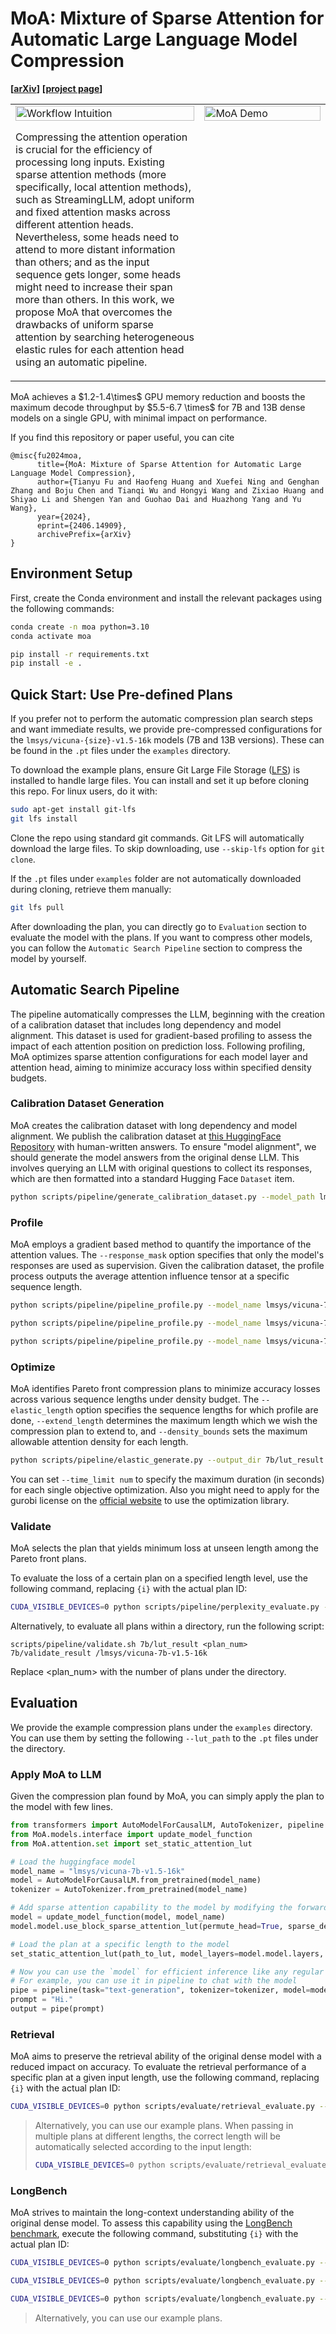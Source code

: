# MoA: Mixture of Sparse Attention for Automatic Large Language Model Compression
**[[arXiv](https://arxiv.org/abs/2406.14909)]** **[[project page](https://thu-nics.github.io/MoA_project_page/)]**
<table width="100%">
<tr>
  <!-- Column for the image and text -->
  <td width="60%" valign="top">
    <img src="https://github.com/thu-nics/MoA_project_page/blob/master/static/images/workflow.png?raw=true" alt="Workflow Intuition" style="width:100%;">
    <p>Compressing the attention operation is crucial for the efficiency of processing long inputs. Existing sparse attention methods (more specifically, local attention methods), such as StreamingLLM, adopt uniform and fixed attention masks across different attention heads. Nevertheless, some heads need to attend to more distant information than others; and as the input sequence gets longer, some heads might need to increase their span more than others. In this work, we propose MoA that overcomes the drawbacks of uniform sparse attention by searching heterogeneous elastic rules for each attention head using an automatic pipeline.</p>
  </td>

  <!-- Column for the GIF -->
  <td width="40%" valign="top">
    <img src="https://github.com/thu-nics/MoA_project_page/raw/master/static/images/moa_demo.gif" alt="MoA Demo" style="width:100%;">
  </td>
</tr>
</table>
MoA achieves a $1.2-1.4\times$ GPU memory reduction and boosts the maximum decode throughput by $5.5-6.7 \times$ for 7B and 13B dense models on a single GPU, with minimal impact on performance.

If you find this repository or paper useful, you can cite
```
@misc{fu2024moa,
      title={MoA: Mixture of Sparse Attention for Automatic Large Language Model Compression}, 
      author={Tianyu Fu and Haofeng Huang and Xuefei Ning and Genghan Zhang and Boju Chen and Tianqi Wu and Hongyi Wang and Zixiao Huang and Shiyao Li and Shengen Yan and Guohao Dai and Huazhong Yang and Yu Wang},
      year={2024},
      eprint={2406.14909},
      archivePrefix={arXiv}
}
```

## Environment Setup

First, create the Conda environment and install the relevant packages using the following commands:

```bash
conda create -n moa python=3.10
conda activate moa

pip install -r requirements.txt
pip install -e .
```

## Quick Start: Use Pre-defined Plans

If you prefer not to perform the automatic compression plan search steps and want immediate results, we provide pre-compressed configurations for the `lmsys/vicuna-{size}-v1.5-16k` models (7B and 13B versions). These can be found in the `.pt` files under the `examples` directory.

To download the example plans, ensure Git Large File Storage ([LFS](https://git-lfs.com/)) is installed to handle large files. You can install and set it up before cloning this repo. For linux users, do it with:

```bash
sudo apt-get install git-lfs
git lfs install
```

Clone the repo using standard git commands. Git LFS will automatically download the large files. To skip downloading, use `--skip-lfs` option for `git clone`. 

If the `.pt` files under `examples` folder are not automatically downloaded during cloning, retrieve them manually:

```bash
git lfs pull
```

After downloading the plan, you can directly go to `Evaluation` section to evaluate the model with the plans. 
If you want to compress other models, you can follow the `Automatic Search Pipeline` section to compress the model by yourself.

## Automatic Search Pipeline

The pipeline automatically compresses the LLM, beginning with the creation of a calibration dataset that includes long dependency and model alignment. This dataset is used for gradient-based profiling to assess the impact of each attention position on prediction loss. Following profiling, MoA optimizes sparse attention configurations for each model layer and attention head, aiming to minimize accuracy loss within specified density budgets.

### Calibration Dataset Generation

MoA creates the calibration dataset with long dependency and model alignment. We publish the calibration dataset at [this HuggingFace Repository](https://huggingface.co/datasets/nics-efc/MoA_Long_HumanQA) with human-written answers. To ensure "model alignment", we should generate the model answers from the original dense LLM.
This involves querying an LLM with original questions to collect its responses, which are then formatted into a standard Hugging Face `Dataset` item.

```bash
python scripts/pipeline/generate_calibration_dataset.py --model_path lmsys/vicuna-7b-v1.5-16k --model_name vicuna-7b-v1.5-16k --output_path_base local/dataset
```

### Profile
MoA employs a gradient based method to quantify the importance of the attention values. The `--response_mask` option specifies that only the model's responses are used as supervision. Given the calibration dataset, the profile process outputs the average attention influence tensor at a specific sequence length.

```bash
python scripts/pipeline/pipeline_profile.py --model_name lmsys/vicuna-7b-v1.5-16k --max_length 2048 --response_mask --dataset_dir local/dataset/multi_conversation_model/vicuna-7b-v1.5-16k/multi_news --grad_dir 7b/profile_2k

python scripts/pipeline/pipeline_profile.py --model_name lmsys/vicuna-7b-v1.5-16k --max_length 4096 --response_mask --dataset_dir local/dataset/multi_conversation_model/vicuna-7b-v1.5-16k/multi_news --grad_dir 7b/profile_4k

python scripts/pipeline/pipeline_profile.py --model_name lmsys/vicuna-7b-v1.5-16k --max_length 8192 --response_mask --dataset_dir local/dataset/multi_conversation_model/vicuna-7b-v1.5-16k/multi_news --grad_dir 7b/profile_8k
```

### Optimize

MoA identifies Pareto front compression plans to  minimize accuracy losses across various sequence lengths under density budget. The `--elastic_length` option specifies the sequence lengths for which profile are done, `--extend_length` determines the maximum length which we wish the compression plan to extend to, and `--density_bounds` sets the maximum allowable attention density for each length.

```bash
python scripts/pipeline/elastic_generate.py --output_dir 7b/lut_result --elastic_length 2048 4096 8192 --extend_length 16384 --density_bounds 0.5 0.5 0.5 0.5 --importance_tensor_dir 7b/ --output_length 4096 8192 12288 16384
```

You can set `--time_limit num` to specify the maximum duration (in seconds) for each single objective optimization. Also you might need to apply for the gurobi license on the [official website](https://www.gurobi.com/) to use the optimization library.

### Validate

MoA selects the plan that yields minimum loss at unseen length among the Pareto front plans.

To evaluate the loss of a certain plan on a specified length level, use the following command, replacing `{i}` with the actual plan ID:

```bash
CUDA_VISIBLE_DEVICES=0 python scripts/pipeline/perplexity_evaluate.py --model_name lmsys/vicuna-7b-v1.5-16k --max_length 12288 --dataset_dir nics-efc/MoA_Long_HumanQA --split valid --response_mask --lut_path 7b/lut_result/lut_12288_plan_{i}.pt  --result_path validation_test.csv 
```

Alternatively, to evaluate all plans within a directory, run the following script:

```
scripts/pipeline/validate.sh 7b/lut_result <plan_num> 7b/validate_result /lmsys/vicuna-7b-v1.5-16k
```

Replace <plan_num> with the number of plans under the directory.

## Evaluation

We provide the example compression plans under the `examples` directory. You can use them by setting the following `--lut_path` to the `.pt` files under the directory.

### Apply MoA to LLM

Given the compression plan found by MoA, you can simply apply the plan to the model with few lines. 

```python
from transformers import AutoModelForCausalLM, AutoTokenizer, pipeline
from MoA.models.interface import update_model_function
from MoA.attention.set import set_static_attention_lut

# Load the huggingface model
model_name = "lmsys/vicuna-7b-v1.5-16k"
model = AutoModelForCausalLM.from_pretrained(model_name)
tokenizer = AutoTokenizer.from_pretrained(model_name)

# Add sparse attention capability to the model by modifying the forward function
model = update_model_function(model, model_name)
model.model.use_block_sparse_attention_lut(permute_head=True, sparse_decode=True)

# Load the plan at a specific length to the model
set_static_attention_lut(path_to_lut, model_layers=model.model.layers, permute_head=True, sparse_decode=True)

# Now you can use the `model` for efficient inference like any regular huggingface model
# For example, you can use it in pipeline to chat with the model
pipe = pipeline(task="text-generation", tokenizer=tokenizer, model=model, trust_remote_code=True)
prompt = "Hi."
output = pipe(prompt)
```

### Retrieval

MoA aims to preserve the retrieval ability of the original dense model with a reduced impact on accuracy. To evaluate the retrieval performance of a specific plan at a given input length, use the following command, replacing `{i}` with the actual plan ID:

```bash
CUDA_VISIBLE_DEVICES=0 python scripts/evaluate/retrieval_evaluate.py --model_name lmsys/vicuna-7b-v1.5-16k --lut_path 7b/lut_result/lut_8192_plan_{i}.pt --output_dir 7b/retrieval_8k --length_level 8
```

> Alternatively, you can use our example plans. When passing in multiple plans at different lengths, the correct length will be automatically selected according to the input length:
> 
> ```bash
> CUDA_VISIBLE_DEVICES=0 python scripts/evaluate/retrieval_evaluate.py --model_name lmsys/vicuna-7b-v1.5-16k --lut_path examples/lmsys-vicuna-7b-v1.5-16k/lut_4096.pt examples/lmsys-vicuna-7b-v1.5-16k/lut_8192.pt examples/lmsys-vicuna-7b-v1.5-16k/lut_12288.pt examples/lmsys-vicuna-7b-v1.5-16k/lut_16384.pt --output_dir 7b/retrieval_8k --length_level 8
> ```

### LongBench

MoA strives to maintain the long-context understanding ability of the original dense model. To assess this capability using the [LongBench benchmark](https://github.com/THUDM/LongBench), execute the following command, substituting `{i}` with the actual plan ID:


```bash
CUDA_VISIBLE_DEVICES=0 python scripts/evaluate/longbench_evaluate.py --model_name lmsys/vicuna-7b-v1.5-16k --max_length 3500 --eval longbench_fast --longbench_e --longbench_result_dir 7b/longbench_result --longbench_length_range 0-4k --use_lut --lut_path 7b/lut_result/lut_4096_plan_{i}.pt

CUDA_VISIBLE_DEVICES=0 python scripts/evaluate/longbench_evaluate.py --model_name lmsys/vicuna-7b-v1.5-16k --max_length 7500 --eval longbench_fast --longbench_e --longbench_result_dir 7b/longbench_result --longbench_length_range 4-8k --use_lut --lut_path 7b/lut_result/lut_8192_plan_{i}.pt

CUDA_VISIBLE_DEVICES=0 python scripts/evaluate/longbench_evaluate.py --model_name lmsys/vicuna-7b-v1.5-16k --max_length 15500 --eval longbench_fast --longbench_e --longbench_result_dir 7b/longbench_result --longbench_length_range 8k+ --use_lut --lut_path 7b/lut_result/lut_16384_plan_{i}.pt
```

> Alternatively, you can use our example plans.
